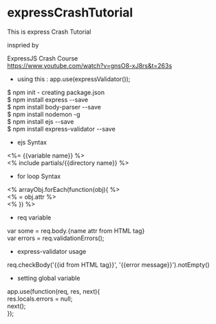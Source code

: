 # expressCrashTutorial
This is express Crash Tutorial

inspried by

ExpressJS Crash Course<br />
https://www.youtube.com/watch?v=gnsO8-xJ8rs&t=263s

* using this : app.use(expressValidator());<br />

$ npm init - creating package.json<br />
$ npm install express --save<br />
$ npm install body-parser --save<br />
$ npm install nodemon -g<br />
$ npm install ejs --save<br />
$ npm install express-validator --save<br />

* ejs Syntax

<%= {{variable name}} %><br />
<% include partials/{{directory name}} %><br />

* for loop Syntax

<% arrayObj.forEach(function(obj){ %> <br />
  <% = obj.attr %> <br />
<% }) %><br />

* req variable

var some = req.body.{name attr from HTML tag}<br />
var errors = req.validationErrors();<br />


* express-validator usage

req.checkBody('{{id from HTML tag}}', '{{error message}}').notEmpty()<br />

* setting global variable

app.use(function(req, res, next){<br />
  res.locals.errors = null;<br />
  next();<br />
});<br />
